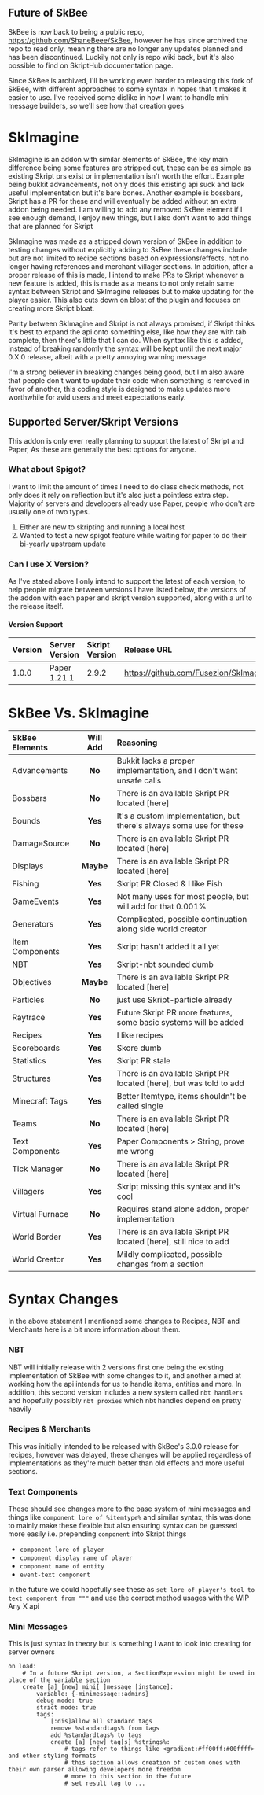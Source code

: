 ## Future of SkBee
SkBee is now back to being a public repo, https://github.com/ShaneBeee/SkBee, however he has since archived the repo to read only, meaning there
are no longer any updates planned and has been discontinued. Luckily not only is repo wiki back, but it's also possible to find on SkriptHub documentation page.

Since SkBee is archived, I'll be working even harder to releasing this fork of SkBee, with different approaches to some syntax in hopes that it makes it easier to use.
I've received some dislike in how I want to handle mini message builders, so we'll see how that creation goes

# SkImagine
SkImagine is an addon with similar elements of SkBee, the key main difference being some features are stripped out, these can be as simple as existing Skript prs exist or implementation isn't worth the effort. Example being bukkit advancements,
not only does this existing api suck and lack useful implementation but it's bare bones. Another example is bossbars, Skript has a PR for these and will eventually be added without an extra addon being needed. I am willing to add any removed SkBee element
if I see enough demand, I enjoy new things, but I also don't want to add things that are planned for Skript

SkImagine was made as a stripped down version of SkBee in addition to testing changes without explicitly adding to SkBee these changes include
but are not limited to recipe sections based on expressions/effects, nbt no longer having references and merchant villager sections. In addition, after a proper release of this is made, I intend to make PRs to Skript whenever a new feature is added,
this is made as a means to not only retain same syntax between Skript and SkImagine releases but to make updating for the player easier. This also cuts down on bloat of the plugin and focuses on creating more Skript bloat.

Parity between SkImagine and Skript is not always promised, if Skript thinks it's best to expand the api onto something else, like how they are with tab complete, then there's little that I can do.
When syntax like this is added, instead of breaking randomly the syntax will be kept until the next major 0.X.0 release, albeit with a pretty annoying warning message.

I'm a strong believer in breaking changes being good, but I'm also aware that people don't want to update their code when something is removed in favor of another, this coding style is designed to make updates more worthwhile for avid users and meet expectations early.

## Supported Server/Skript Versions
This addon is only ever really planning to support the latest of Skript and Paper, As these are generally the best options for anyone.

### What about Spigot?
I want to limit the amount of times I need to do class check methods, not only does it rely on reflection but it's also just a pointless extra step. Majority of servers and developers
already use Paper, people who don't are usually one of two types.
1. Either are new to skripting and running a local host
2. Wanted to test a new spigot feature while waiting for paper to do their bi-yearly upstream update

### Can I use X Version?
As I've stated above I only intend to support the latest of each version, to help people migrate between versions I have listed below,
the versions of the addon with each paper and skript version supported, along with a url to the release itself.

#### Version Support
| Version | Server Version | Skript Version | Release URL                                           |
|:--------|:---------------|:---------------|:------------------------------------------------------|
| 1.0.0   | Paper 1.21.1   | 2.9.2          | https://github.com/Fusezion/SkImagine/releases/latest |

# SkBee Vs. SkImagine

| SkBee Elements  | Will Add  | Reasoning                                                                 |
|:----------------|:---------:|:--------------------------------------------------------------------------|
| Advancements    |  **No**   | Bukkit lacks a proper implementation, and I don't want unsafe calls       |
| Bossbars        |  **No**   | There is an available Skript PR located [here]                            |
| Bounds          |  **Yes**  | It's a custom implementation, but there's always some use for these       |
| DamageSource    |  **No**   | There is an available Skript PR located [here]                            |
| Displays        | **Maybe** | There is an available Skript PR located [here]                            |
| Fishing         |  **Yes**  | Skript PR Closed & I like Fish                                            |
| GameEvents      |  **Yes**  | Not many uses for most people, but will add for that 0.001%               |
| Generators      |  **Yes**  | Complicated, possible continuation along side world creator               |
| Item Components |  **Yes**  | Skript hasn't added it all yet                                            |
| NBT             |  **Yes**  | Skript-nbt sounded dumb                                                   |
| Objectives      | **Maybe** | There is an available Skript PR located [here]                            |
| Particles       |  **No**   | just use Skript-particle already                                          |
| Raytrace        |  **Yes**  | Future Skript PR more features, some basic systems will be added          |
| Recipes         |  **Yes**  | I like recipes                                                            |
| Scoreboards     |  **Yes**  | Skore dumb                                                                |
| Statistics      |  **Yes**  | Skript PR stale                                                           |
| Structures      |  **Yes**  | There is an available Skript PR located [here], but was told to add       |
| Minecraft Tags  |  **Yes**  | Better Itemtype, items shouldn't be called single                         |
| Teams           |  **No**   | There is an available Skript PR located [here]                            |
| Text Components |  **Yes**  | Paper Components > String, prove me wrong                                 |
| Tick Manager    |  **No**   | There is an available Skript PR located [here]                            |
| Villagers       |  **Yes**  | Skript missing this syntax and it's cool                                  |
| Virtual Furnace |  **No**   | Requires stand alone addon, proper implementation                         |
| World Border    |  **Yes**  | There is an available Skript PR located [here], still nice to add         |
| World Creator   |  **Yes**  | Mildly complicated, possible changes from a section                       |

# Syntax Changes

In the above statement I mentioned some changes to Recipes, NBT and Merchants here is a bit more information about them.

### NBT
NBT will initially release with 2 versions first one being the existing implementation of SkBee with some changes to it,
and another aimed at working how the api intends for us to handle items, entities and more. In addition, this second version
includes a new system called `nbt handlers` and hopefully possibly `nbt proxies` which nbt handles depend on pretty heavily

### Recipes & Merchants
This was initially intended to be released with SkBee's 3.0.0 release for recipes, however was delayed, these changes will be applied
regardless of implementations as they're much better than old effects and more useful sections.

### Text Components
These should see changes more to the base system of mini messages and things like `component lore of %itemtype%` and similar syntax, this
was done to mainly make these flexible but also ensuring syntax can be guessed more easily i.e. prepending `component` into Skript things

- `component lore of player`
- `component display name of player`
- `component name of entity`
- `event-text component`

In the future we could hopefully see these as `set lore of player's tool to text component from """` and use the correct method usages with the WIP Any X api

### Mini Messages
This is just syntax in theory but is something I want to look into creating for server owners
```applescript
on load:
    # In a future Skript version, a SectionExpression might be used in place of the variable section
    create [a] [new] mini[ ]message [instance]:
        variable: {-minimessage::admins}
        debug mode: true
        strict mode: true
        tags:
            [:dis]allow all standard tags
            remove %standardtags% from tags
            add %standardtags% to tags
            create [a] [new] tag[s] %strings%:
                # tags refer to things like <gradient:#ff00ff:#00ffff> and other styling formats
                # this section allows creation of custom ones with their own parser allowing developers more freedom
                # more to this section in the future
                # set result tag to ...
```
